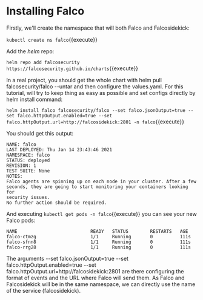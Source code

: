 # Installing Falco

Firstly, we'll create the namespace that will both Falco and Falcosidekick:

`kubectl create ns falco`{{execute}}

Add the *helm* repo:

`helm repo add falcosecurity https://falcosecurity.github.io/charts`{{execute}}

In a real project, you should get the whole chart with helm pull falcosecurity/falco --untar and then configure the values.yaml. For this tutorial, will try to keep thing as easy as possible and set configs directly by helm install command:

`helm install falco falcosecurity/falco --set falco.jsonOutput=true --set falco.httpOutput.enabled=true --set falco.httpOutput.url=http://falcosidekick:2801 -n falco`{{execute}}

You should get this output:

```
NAME: falco
LAST DEPLOYED: Thu Jan 14 23:43:46 2021
NAMESPACE: falco
STATUS: deployed
REVISION: 1
TEST SUITE: None
NOTES:
Falco agents are spinning up on each node in your cluster. After a few
seconds, they are going to start monitoring your containers looking for
security issues.
No further action should be required.
```

And executing `kubectl get pods -n falco`{{execute}} you can see your new Falco pods:

```
NAME                           READY   STATUS        RESTARTS   AGE
falco-ctmzg                    1/1     Running       0          111s
falco-sfnn8                    1/1     Running       0          111s
falco-rrg28                    1/1     Running       0          111s
```

The arguments --set falco.jsonOutput=true --set falco.httpOutput.enabled=true --set falco.httpOutput.url=http://falcosidekick:2801 are there configuring the format of events and the URL where Falco will send them. As Falco and Falcosidekick will be in the same namespace, we can directly use the name of the service (falcosidekick).
